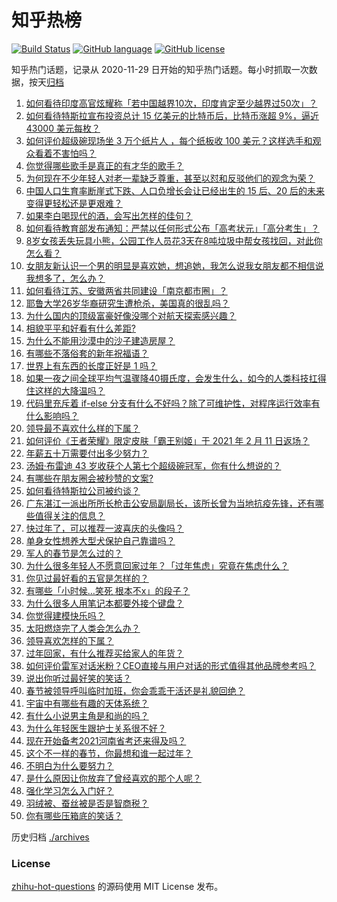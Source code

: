 # 知乎热榜
[![Build Status](https://github.com/ToWeLong/zhihu-hot-questions/workflows/CI/badge.svg)](https://github.com/ToWeLong/zhihu-hot-questions/actions)
[![GitHub language](https://img.shields.io/badge/language-golang-orange.svg)](https://golang.org/)
[![GitHub license](https://img.shields.io/github/license/ToWeLong/zhihu-hot-questions)](https://github.com/ToWeLong/zhihu-hot-questions/blob/main/LICENSE)

知乎热门话题，记录从 2020-11-29 日开始的知乎热门话题。每小时抓取一次数据，按天[归档](./archives)

<!-- BEGIN -->

1. [如何看待印度高官炫耀称「若中国越界10次，印度肯定至少越界过50次」？](https://www.zhihu.com/question/443410219)
1. [如何看待特斯拉宣布投资总计 15 亿美元的比特币后，比特币涨超 9%，逼近 43000 美元每枚？](https://www.zhihu.com/question/443502239)
1. [如何评价超级碗现场坐 3 万个纸片人 ，每个纸板收 100 美元？这样选手和观众看着不害怕吗？](https://www.zhihu.com/question/443416930)
1. [你觉得哪些歌手是真正的有才华的歌手？](https://www.zhihu.com/question/421648239)
1. [为何现在不少年轻人对老一辈缺乏尊重，甚至以怼和反驳他们的观念为荣？](https://www.zhihu.com/question/441091955)
1. [中国人口生育率断崖式下跌、人口负增长会让已经出生的 15 后、20 后的未来变得更轻松还是更艰难？](https://www.zhihu.com/question/443275766)
1. [如果李白喝现代的酒，会写出怎样的佳句？](https://www.zhihu.com/question/442712408)
1. [如何看待教育部发布通知：严禁以任何形式公布「高考状元」「高分考生」？](https://www.zhihu.com/question/443466003)
1. [8岁女孩丢失玩具小熊，公园工作人员花3天在8吨垃圾中帮女孩找回，对此你怎么看？](https://www.zhihu.com/question/443261024)
1. [女朋友新认识一个男的明显是喜欢她，想追她，我怎么说我女朋友都不相信说我想多了，怎么办？](https://www.zhihu.com/question/443086749)
1. [如何看待江苏、安徽两省共同建设「南京都市圈」？](https://www.zhihu.com/question/443422699)
1. [耶鲁大学26岁华裔研究生遭枪杀，美国真的很乱吗？](https://www.zhihu.com/question/443408828)
1. [为什么国内的顶级富豪好像没哪个对航天探索感兴趣？](https://www.zhihu.com/question/442986606)
1. [相貌平平和好看有什么差距?](https://www.zhihu.com/question/436671368)
1. [为什么不能用沙漠中的沙子建造房屋？](https://www.zhihu.com/question/419597466)
1. [有哪些不落俗套的新年祝福语？](https://www.zhihu.com/question/19966576)
1. [世界上有东西的长度正好是 1 吗？](https://www.zhihu.com/question/442708177)
1. [如果一夜之间全球平均气温骤降40摄氏度，会发生什么，如今的人类科技扛得住这样的大降温吗？](https://www.zhihu.com/question/442932573)
1. [代码里充斥着 if-else 分支有什么不好吗？除了可维护性，对程序运行效率有什么影响吗？](https://www.zhihu.com/question/441518636)
1. [领导最不喜欢什么样的下属？](https://www.zhihu.com/question/401065430)
1. [如何评价《王者荣耀》限定皮肤「霸王别姬」于 2021 年 2 月 11 日返场？](https://www.zhihu.com/question/443364664)
1. [年薪五十万需要付出多少努力？](https://www.zhihu.com/question/385732321)
1. [汤姆·布雷迪 43 岁收获个人第七个超级碗冠军，你有什么想说的？](https://www.zhihu.com/question/443419889)
1. [有哪些在朋友圈会被秒赞的文案?](https://www.zhihu.com/question/408472647)
1. [如何看待特斯拉公司被约谈？](https://www.zhihu.com/question/443494374)
1. [广东湛江一派出所所长枪击公安局副局长，该所长曾为当地抗疫先锋，还有哪些值得关注的信息？](https://www.zhihu.com/question/443424525)
1. [快过年了，可以推荐一波喜庆的头像吗？](https://www.zhihu.com/question/310874866)
1. [单身女性想养大型犬保护自己靠谱吗？](https://www.zhihu.com/question/282099004)
1. [军人的春节是怎么过的？](https://www.zhihu.com/question/443404210)
1. [为什么很多年轻人不愿意回家过年？「过年焦虑」究竟在焦虑什么？](https://www.zhihu.com/question/443292899)
1. [你见过最好看的五官是怎样的？](https://www.zhihu.com/question/62598205)
1. [有哪些「小时候…笑死 根本不x」的段子？](https://www.zhihu.com/question/443220155)
1. [为什么很多人用笔记本都要外接个键盘？](https://www.zhihu.com/question/334473630)
1. [你觉得建模快乐吗？](https://www.zhihu.com/question/443310456)
1. [太阳燃烧完了人类会怎么办？](https://www.zhihu.com/question/443023045)
1. [领导喜欢怎样的下属？](https://www.zhihu.com/question/288797213)
1. [过年回家，有什么推荐买给家人的年货？](https://www.zhihu.com/question/39873708)
1. [如何评价雷军对话米粉？CEO直接与用户对话的形式值得其他品牌参考吗？](https://www.zhihu.com/question/443423710)
1. [说出你听过最好笑的笑话？](https://www.zhihu.com/question/442047900)
1. [春节被领导呼叫临时加班，你会乖乖干活还是礼貌回绝？](https://www.zhihu.com/question/443338496)
1. [宇宙中有哪些有趣的天体系统？](https://www.zhihu.com/question/266686444)
1. [有什么小说男主角是和尚的吗？](https://www.zhihu.com/question/62712314)
1. [为什么年轻医生跟护士关系很不好？](https://www.zhihu.com/question/441219611)
1. [现在开始备考2021河南省考还来得及吗？](https://www.zhihu.com/question/438595945)
1. [这个不一样的春节，你最想和谁一起过年？](https://www.zhihu.com/question/443452179)
1. [不明白为什么要努力？](https://www.zhihu.com/question/441526216)
1. [是什么原因让你放弃了曾经喜欢的那个人呢？](https://www.zhihu.com/question/442362235)
1. [强化学习怎么入门好？](https://www.zhihu.com/question/277325426)
1. [羽绒被、蚕丝被是否是智商税？](https://www.zhihu.com/question/263359954)
1. [你有哪些压箱底的笑话？](https://www.zhihu.com/question/267249806)

<!-- END -->

历史归档 [./archives](./archives)


### License
[zhihu-hot-questions](https://github.com/towelong/zhihu-hot-questions) 的源码使用 MIT License 发布。
